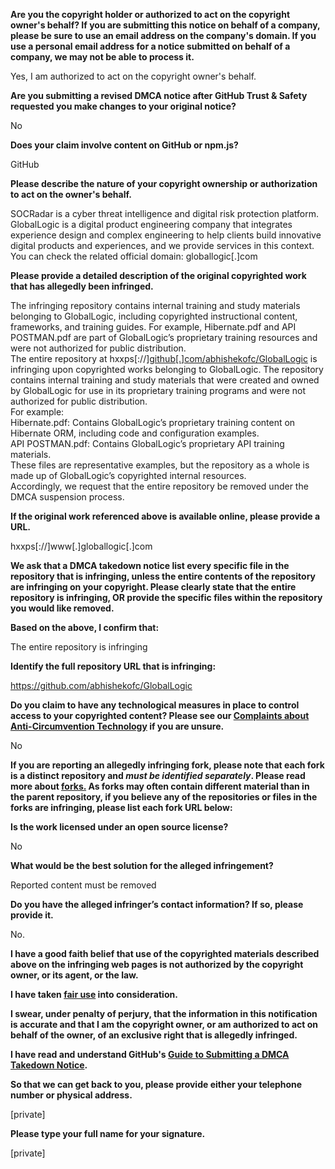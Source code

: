 **Are you the copyright holder or authorized to act on the copyright owner's behalf? If you are submitting this notice on behalf of a company, please be sure to use an email address on the company's domain. If you use a personal email address for a notice submitted on behalf of a company, we may not be able to process it.**  
  
Yes, I am authorized to act on the copyright owner's behalf.  
  
**Are you submitting a revised DMCA notice after GitHub Trust & Safety requested you make changes to your original notice?**  
  
No  
  
**Does your claim involve content on GitHub or npm.js?**  
  
GitHub  
  
**Please describe the nature of your copyright ownership or authorization to act on the owner's behalf.**  
  
SOCRadar is a cyber threat intelligence and digital risk protection platform. GlobalLogic is a digital product engineering company that integrates experience design and complex engineering to help clients build innovative digital products and experiences, and we provide services in this context.  
You can check the related official domain: globallogic[.]com  
  
**Please provide a detailed description of the original copyrighted work that has allegedly been infringed.**  
  
The infringing repository contains internal training and study materials belonging to GlobalLogic, including copyrighted instructional content, frameworks, and training guides. For example, Hibernate.pdf and API POSTMAN.pdf are part of GlobalLogic’s proprietary training resources and were not authorized for public distribution.  
The entire repository at hxxps[://][github[.]com/abhishekofc/GlobalLogic](github.com/abhishekofc/GlobalLogic) is infringing upon copyrighted works belonging to GlobalLogic. The repository contains internal training and study materials that were created and owned by GlobalLogic for use in its proprietary training programs and were not authorized for public distribution.  
For example:  
Hibernate.pdf: Contains GlobalLogic’s proprietary training content on Hibernate ORM, including code and configuration examples.  
API POSTMAN.pdf: Contains GlobalLogic’s proprietary API training materials.  
These files are representative examples, but the repository as a whole is made up of GlobalLogic’s copyrighted internal resources.  
Accordingly, we request that the entire repository be removed under the DMCA suspension process.  
  
**If the original work referenced above is available online, please provide a URL.**  
  
hxxps[://]www[.]globallogic[.]com  
  
**We ask that a DMCA takedown notice list every specific file in the repository that is infringing, unless the entire contents of the repository are infringing on your copyright. Please clearly state that the entire repository is infringing, OR provide the specific files within the repository you would like removed.**  
  
**Based on the above, I confirm that:**  
  
The entire repository is infringing  
  
**Identify the full repository URL that is infringing:**  
  
https://github.com/abhishekofc/GlobalLogic  
  
**Do you claim to have any technological measures in place to control access to your copyrighted content? Please see our <a href="https://docs.github.com/articles/guide-to-submitting-a-dmca-takedown-notice#complaints-about-anti-circumvention-technology">Complaints about Anti-Circumvention Technology</a> if you are unsure.**  
  
No  
  
**If you are reporting an allegedly infringing fork, please note that each fork is a distinct repository and <i>must be identified separately</i>. Please read more about <a href="https://docs.github.com/articles/dmca-takedown-policy#b-what-about-forks-or-whats-a-fork">forks.</a> As forks may often contain different material than in the parent repository, if you believe any of the repositories or files in the forks are infringing, please list each fork URL below:**  
  
**Is the work licensed under an open source license?**  
  
No  
  
**What would be the best solution for the alleged infringement?**  
  
Reported content must be removed  
  
**Do you have the alleged infringer’s contact information? If so, please provide it.**  
  
No.  
  
**I have a good faith belief that use of the copyrighted materials described above on the infringing web pages is not authorized by the copyright owner, or its agent, or the law.**  
  
**I have taken <a href="https://www.lumendatabase.org/topics/22">fair use</a> into consideration.**  
  
**I swear, under penalty of perjury, that the information in this notification is accurate and that I am the copyright owner, or am authorized to act on behalf of the owner, of an exclusive right that is allegedly infringed.**  
  
**I have read and understand GitHub's <a href="https://docs.github.com/articles/guide-to-submitting-a-dmca-takedown-notice/">Guide to Submitting a DMCA Takedown Notice</a>.**  
  
**So that we can get back to you, please provide either your telephone number or physical address.**  
  
[private]  
  
**Please type your full name for your signature.**  
  
[private]
